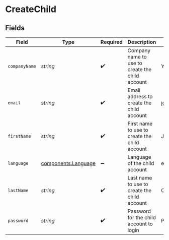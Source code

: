# CreateChild


## Fields

| Field                                                      | Type                                                       | Required                                                   | Description                                                | Example                                                    |
| ---------------------------------------------------------- | ---------------------------------------------------------- | ---------------------------------------------------------- | ---------------------------------------------------------- | ---------------------------------------------------------- |
| `companyName`                                              | *string*                                                   | :heavy_check_mark:                                         | Company name to use to create the child account            | Your Company                                               |
| `email`                                                    | *string*                                                   | :heavy_check_mark:                                         | Email address to create the child account                  | josh.cruise@example.com                                    |
| `firstName`                                                | *string*                                                   | :heavy_check_mark:                                         | First name to use to create the child account              | Josh                                                       |
| `language`                                                 | [components.Language](../../models/components/language.md) | :heavy_minus_sign:                                         | Language of the child account                              | en                                                         |
| `lastName`                                                 | *string*                                                   | :heavy_check_mark:                                         | Last name to use to create the child account               | Cruise                                                     |
| `password`                                                 | *string*                                                   | :heavy_check_mark:                                         | Password for the child account to login                    | Pa55w0rd65                                                 |